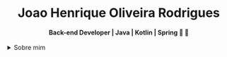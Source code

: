 <h1 align="center"> Joao Henrique Oliveira Rodrigues </h1>
    
<div align="center">
<b> Back-end Developer | Java | Kotlin | Spring  🚀 🚀  </b>
<br>
<br>

</div>

<details closed>
<summary>Sobre mim</summary>

---


<div align="right" style="margin:auto">
     <a href="https://github.com/joaohr1">
        <img height="180em" src="https://github-readme-stats.vercel.app/api/top-langs/?username=joaohr1&hide=html,jupyter%20notebook&langs_count=6&hide_border=true&layout=compact&show_icons=true&line_height=27&langs_count=10&theme=transparent&title_color=4a86d1&custom_title=My%20favorite%20languages"
       alt="Most used languages" align="right">
    </a>
</div>


Olá, bem vindo ao meu github! 👋
  
  Me chamo João, sou apaixonado por tecnologia desde criança. Tenho conhecimento em desenvolvimento de API's Rest, cloud computing, modelagem de software e principios de desenvolvimento ágil, além das linguagens **Java** e **Kotlin**, experiência em bancos de dados SQL e NOSQL+.
  
  Atualmente trabalhando em projetos próprios, estou em busca da primeira oportunidade no mercado. 😊
    
 <div>
 
<div>
    
<details closed>
<summary>Contato</summary>
       <br>
 <a href = "mailto:joaoibitira@gmail.com"><img src="https://img.shields.io/badge/-Gmail-%23333?style=for-the-badge&logo=gmail&logoColor=white" target="_blank"></a>
  <a href="https://www.linkedin.com/in/joao-hr-rodrigues/" target="_blank"><img src="https://img.shields.io/badge/-LinkedIn-%230077B5?style=for-the-badge&logo=linkedin&logoColor=white" target="_blank"></a> 
    
</div>

</div>
    
</details>


